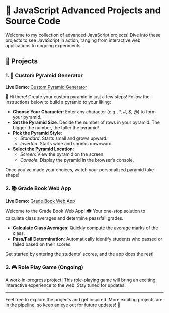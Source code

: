 # 📂 JavaScript Advanced Projects and Source Code

Welcome to my collection of advanced JavaScript projects! Dive into these projects to see JavaScript in action, ranging from interactive web applications to ongoing experiments. 

## 🚀 Projects

### 1. 🌟 Custom Pyramid Generator
**Live Demo:** [Custom Pyramid Generator](https://custompyramidgenerator.vercel.app)

👋 Hi there! Create your custom pyramid in just a few steps! Follow the instructions below to build a pyramid to your liking:

- **Choose Your Character**: Enter any character (e.g., *, #, $, @) to form your pyramid.
- **Set the Pyramid Size**: Decide the number of rows in your pyramid. The bigger the number, the taller the pyramid!
- **Pick the Pyramid Style**:
  - *Standard*: Starts small and grows upward.
  - *Inverted*: Starts wide and shrinks downward.
- **Select the Pyramid Location**:
  - *Screen*: View the pyramid on the screen.
  - *Console*: Display the pyramid in the browser’s console.

Once you've made your choices, watch your personalized pyramid take shape!

### 2. 📚 Grade Book Web App
**Live Demo:** [Grade Book Web App](https://gradedbook.vercel.app/)

Welcome to the Grade Book Web App! 🎓 Your one-stop solution to calculate class averages and determine pass/fail grades.

- **Calculate Class Averages**: Quickly compute the average marks of the class.
- **Pass/Fail Determination**: Automatically identify students who passed or failed based on their scores.
  
Get started by entering the students' scores, and the app does the rest!

### 3. 🎮 Role Play Game (Ongoing)
A work-in-progress project! This role-playing game will bring an exciting interactive experience to the web. Stay tuned for updates!

---

Feel free to explore the projects and get inspired. More exciting projects are in the pipeline, so keep an eye out for future updates! 🌱
